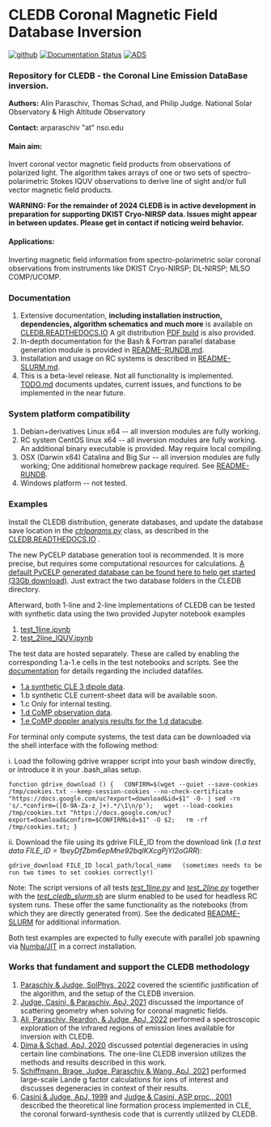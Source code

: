 # **CLEDB Coronal Magnetic Field Database Inversion**
[![github](https://img.shields.io/badge/GitHub-arparaschiv%2Fsolar--coronal--inversion-blue.svg?style=flat)](https://github.com/arparaschiv/solar-coronal-inversion)
[![Documentation Status](https://readthedocs.org/projects/cledb/badge/?version=latest)](https://cledb.readthedocs.io/en/latest/?badge=latest)
[![ADS](https://img.shields.io/badge/NASA%20ADS-SoPhys%2C%20V297%2C%20%2063-red)](https://ui.adsabs.harvard.edu/abs/2022SoPh..297...63P/abstract)



### Repository for **CLEDB** - the **C**oronal **L**ine **E**mission **D**ata**B**ase inversion.

**Authors:** Alin Paraschiv, Thomas Schad, and Philip Judge. National Solar Observatory & High Altitude Observatory

**Contact:** arparaschiv "at" nso.edu

#### **Main aim:**
Invert coronal vector magnetic field products from observations of polarized light.
The algorithm takes arrays of one or two sets of spectro-polarimetric Stokes IQUV observations to derive line of sight and/or full vector magnetic field products.

**WARNING: For the remainder of 2024 CLEDB is in active development in preparation for supporting DKIST Cryo-NIRSP data. Issues might appear in between updates. Please get in contact if noticing weird behavior.**

#### **Applications:**
Inverting magnetic field information from spectro-polarimetric solar coronal observations from instruments like DKIST Cryo-NIRSP; DL-NIRSP; MLSO COMP/UCOMP.

### **Documentation**

1. Extensive documentation, **including installation instruction, dependencies, algorithm schematics and much more** is available on [CLEDB.READTHEDOCS.IO](https://cledb.readthedocs.io/en/latest/) A git distribution [PDF build](./docs/cledb-readthedocs-io-en-update-iqud.pdf) is also provided.
2. In-depth documentation for the Bash & Fortran parallel database generation module is provided in [README-RUNDB.md](./CLEDB_BUILD/README-RUNDB.md).
3. Installation and usage on RC systems is described in [README-SLURM.md](./README-SLURM.md).
4. This is a beta-level release. Not all functionality is implemented. [TODO.md](./TODO.md) documents updates, current issues, and functions to be implemented in the near future.

### **System platform compatibility**

1. Debian+derivatives Linux x64           -- all inversion modules are fully working.
2. RC system CentOS linux x64             -- all inversion modules are fully working. An additional binary executable is provided. May require local compiling.
3. OSX (Darwin x64) Catalina and Big Sur  -- all inversion modules are fully working; One additional homebrew package required. See [README-RUNDB](./CLEDB_BUILD/README-RUNDB.md).
4. Windows platform                       -- not tested.

### **Examples**
Install the CLEDB distribution, generate databases, and update the database save location in the *[ctrlparams.py](./ctrlparams.py)* class, as described in the [CLEDB.READTHEDOCS.IO](https://cledb.readthedocs.io/en/latest/) .

The new PyCELP database generation tool is recommended. It is more precise, but requires some computational resources for calculations. [A default PyCELP generated database can be found here to help get started (33Gb download)](https://drive.google.com/file/d/130rnM471FiVw9UQ8YfnaAbdh5_TTOQVO/view?usp=sharing). Just extract the two database folders in the CLEDB directory.

Afterward, both 1-line and 2-line implementations of CLEDB can be tested with synthetic data using the two provided Jupyter notebook examples

1. [test_1line.ipynb](./test_1line.ipynb)
2. [test_2line_IQUV.ipynb](./test_2line.ipynb)

The test data are hosted separately. These are called by enabling the corresponding 1.a-1.e cells in the test notebooks and scripts. See the [documentation](https://cledb.readthedocs.io/en/latest/install.html) for details regarding the included datafiles.

- [1.a synthetic CLE 3 dipole data](https://drive.google.com/file/d/1beyDfZbm6epMne92bqlKXcgPjYI2oGRR/view?usp=sharing).
- 1.b synthetic CLE current-sheet data will be available soon.
- 1.c Only for internal testing.
- [1.d CoMP observation data](https://drive.google.com/file/d/1AdAqIvsiXEV6RK5UiGWcu-1bovs0oOGr/view?usp=sharing).
- [1.e CoMP doppler analysis results for the 1.d datacube](https://drive.google.com/file/d/1-hPiRRYRS6de_0zWz1k2UU1rIKOEbPOu/view?usp=sharing).

For terminal only compute systems, the test data can be downloaded via the shell interface with the following method:

i. Load the following gdrive wrapper script into your bash window directly, or introduce it in your .bash_alias setup.

    function gdrive_download () {   CONFIRM=$(wget --quiet --save-cookies /tmp/cookies.txt --keep-session-cookies --no-check-certificate "https://docs.google.com/uc?export=download&id=$1" -O- | sed -rn 's/.*confirm=([0-9A-Za-z_]+).*/\1\n/p');   wget --load-cookies /tmp/cookies.txt "https://docs.google.com/uc?export=download&confirm=$CONFIRM&id=$1" -O $2;   rm -rf /tmp/cookies.txt; }

ii. Download the file using its gdrive FILE_ID from the download link (*1.a test data FILE_ID = 1beyDfZbm6epMne92bqlKXcgPjYI2oGRR*):

    gdrive_download FILE_ID local_path/local_name   (sometimes needs to be run two times to set cookies correctly!)

Note: The script versions of all tests *[test_1line.py](./test_1line.py)* and *[test_2line.py](./test_2line.py)* together with the *[test_cledb_slurm.sh](./test_cledb_slurm.sh)* are slurm enabled to be used for headless RC system runs. 
These offer the same functionality as the notebooks (from which they are directly generated from). See the dedicated [README-SLURM](./README-SLURM.md) for additional information.

Both test examples are expected to fully execute with parallel job spawning via [Numba/JIT](https://numba.readthedocs.io/en/stable/) in a correct installation.


### **Works that fundament and support the CLEDB methodology**

1. [Paraschiv & Judge, SolPhys, 2022](https://ui.adsabs.harvard.edu/abs/2022SoPh..297...63P/abstract) covered the scientific justification of the algorithm, and the setup of the CLEDB inversion.
2. [Judge, Casini, & Paraschiv, ApJ, 2021](https://ui.adsabs.harvard.edu/abs/2021ApJ...912...18J/abstract) discussed the importance of scattering geometry when solving for coronal magnetic fields.
3. [Ali, Paraschiv, Reardon, & Judge, ApJ, 2022](https://ui.adsabs.harvard.edu/abs/2022ApJ...932...22A/abstract) performed a spectroscopic exploration of the infrared regions of emission lines available for inversion with CLEDB.
4. [Dima & Schad, ApJ, 2020](https://ui.adsabs.harvard.edu/abs/2020ApJ...889..109D/abstract) discussed potential degeneracies in using certain line combinations. The one-line CLEDB inversion utilizes the methods and results described in this work.
5. [Schiffmann, Brage, Judge, Paraschiv & Wang, ApJ, 2021](https://ui.adsabs.harvard.edu/abs/2021ApJ...923..186S/abstract) performed large-scale Lande g factor calculations for ions of interest and discusses degeneracies in context of their results.
6. [Casini & Judge, ApJ, 1999](https://ui.adsabs.harvard.edu/abs/1999ApJ...522..524C/abstract) and [Judge & Casini, ASP proc., 2001](https://ui.adsabs.harvard.edu/abs/2001ASPC..236..503J/abstract) described the theoretical line formation process implemented in CLE, the coronal forward-synthesis code that is currently utilized by CLEDB.
